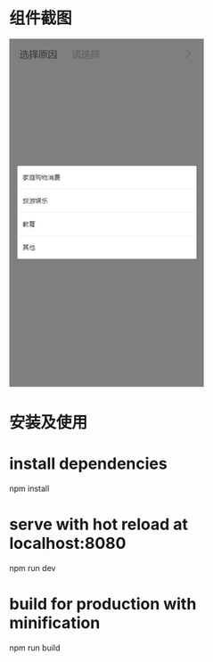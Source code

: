 # 组件截图
![截图](https://github.com/yilianyoumeng/vue-select/blob/master/des.jpg)
# 安装及使用
# install dependencies
npm install

# serve with hot reload at localhost:8080
npm run dev

# build for production with minification
npm run build

